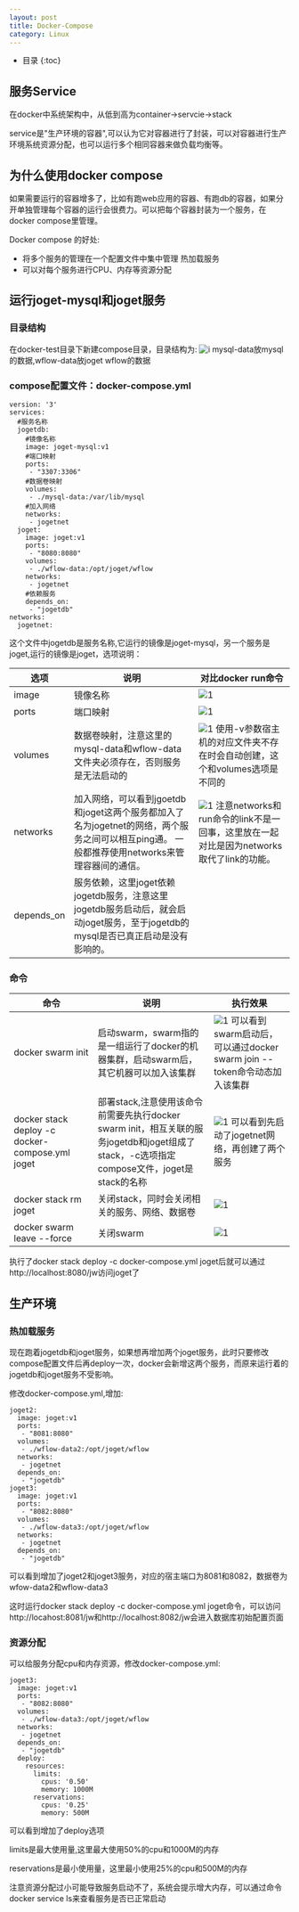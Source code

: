 ```yaml
---
layout: post
title: Docker-Compose
category: Linux
---
```


* 目录
{:toc}

## 服务Service
在docker中系统架构中，从低到高为container->servcie->stack

service是"生产环境的容器",可以认为它对容器进行了封装，可以对容器进行生产环境系统资源分配，也可以运行多个相同容器来做负载均衡等。

## 为什么使用docker compose
如果需要运行的容器增多了，比如有跑web应用的容器、有跑db的容器，如果分开单独管理每个容器的运行会很费力。可以把每个容器封装为一个服务，在docker compose里管理。

Docker compose 的好处:

- 将多个服务的管理在一个配置文件中集中管理
热加载服务
- 可以对每个服务进行CPU、内存等资源分配

## 运行joget-mysql和joget服务
### 目录结构
在docker-test目录下新建compose目录，目录结构为:
![i](http://kb.valuprosys.com/download/thumbnails/2818503/image2017-12-29_9-30-2.png?version=1&modificationDate=1514511002000&api=v2)
mysql-data放mysql的数据,wflow-data放joget wflow的数据
### compose配置文件：docker-compose.yml
```
version: '3'
services:
  #服务名称
  jogetdb:
    #镜像名称
    image: joget-mysql:v1
    #端口映射
    ports:
     - "3307:3306"
    #数据卷映射
    volumes:
     - ./mysql-data:/var/lib/mysql
    #加入网络
    networks:
     - jogetnet
  joget:
    image: joget:v1
    ports:
     - "8080:8080"
    volumes:
     - ./wflow-data:/opt/joget/wflow
    networks:
     - jogetnet
    #依赖服务
    depends_on:
     - "jogetdb"
networks:
  jogetnet:
```
这个文件中jogetdb是服务名称,它运行的镜像是joget-mysql，另一个服务是joget,运行的镜像是joget，选项说明：

选项|说明|对比docker run命令
---|---|---
image|镜像名称|![1](http://kb.valuprosys.com/download/thumbnails/2818503/image2017-12-29_9-42-4.png?version=1&modificationDate=1514511724000&api=v2)
ports|端口映射|![1](http://kb.valuprosys.com/download/thumbnails/2818503/image2017-12-29_9-43-4.png?version=1&modificationDate=1514511784000&api=v2)
volumes|数据卷映射，注意这里的mysql-data和wflow-data文件夹必须存在，否则服务是无法启动的|![1](http://kb.valuprosys.com/download/thumbnails/2818503/image2017-12-29_9-44-11.png?version=1&modificationDate=1514511851000&api=v2) 使用-v参数宿主机的对应文件夹不存在时会自动创建，这个和volumes选项是不同的
networks|加入网络，可以看到jgoetdb和joget这两个服务都加入了名为jogetnet的网络，两个服务之间可以相互ping通。 一般都推荐使用networks来管理容器间的通信。|![1](http://kb.valuprosys.com/download/thumbnails/2818503/image2017-12-29_9-45-43.png?version=1&modificationDate=1514511943000&api=v2) 注意networks和run命令的link不是一回事，这里放在一起对比是因为networks取代了link的功能。
depends_on|服务依赖，这里joget依赖jogetdb服务，注意这里jogetdb服务启动后，就会启动joget服务，至于jogetdb的mysql是否已真正启动是没有影响的。|

### 命令
命令|说明|执行效果
---|---|---
docker swarm init|启动swarm，swarm指的是一组运行了docker的机器集群，启动swarm后，其它机器可以加入该集群	|![1](http://kb.valuprosys.com/download/attachments/2818503/image2017-12-29_10-22-26.png?version=1&modificationDate=1514514146000&api=v2) 可以看到swarm启动后，可以通过docker swarm join --token命令动态加入该集群
docker stack deploy -c docker-compose.yml joget|部署stack,注意使用该命令前需要先执行docker swarm init，相互关联的服务jogetdb和joget组成了stack，-c选项指定compose文件，joget是stack的名称|![1](http://kb.valuprosys.com/download/attachments/2818503/image2017-12-29_10-25-31.png?version=1&modificationDate=1514514331000&api=v2) 可以看到先启动了jogetnet网络，再创建了两个服务
docker stack rm joget|关闭stack，同时会关闭相关的服务、网络、数据卷|![1](http://kb.valuprosys.com/download/attachments/2818503/image2017-12-29_10-18-22.png?version=1&modificationDate=1514513902000&api=v2)
docker swarm leave --force|关闭swarm|![1](http://kb.valuprosys.com/download/attachments/2818503/image2017-12-29_10-21-1.png?version=1&modificationDate=1514514062000&api=v2)
执行了docker stack deploy -c docker-compose.yml joget后就可以通过http://localhost:8080/jw访问joget了

## 生产环境
### 热加载服务
现在跑着jogetdb和joget服务，如果想再增加两个joget服务，此时只要修改compose配置文件后再deploy一次，docker会新增这两个服务，而原来运行着的jogetdb和joget服务不受影响。

修改docker-compose.yml,增加:
```
joget2:
  image: joget:v1
  ports:
   - "8081:8080"
  volumes:
   - ./wflow-data2:/opt/joget/wflow
  networks:
   - jogetnet
  depends_on:
   - "jogetdb"
joget3:
  image: joget:v1
  ports:
   - "8082:8080"
  volumes:
   - ./wflow-data3:/opt/joget/wflow
  networks:
   - jogetnet
  depends_on:
   - "jogetdb"
```
可以看到增加了joget2和joget3服务，对应的宿主端口为8081和8082，数据卷为wfow-data2和wflow-data3

这时运行docker stack deploy -c docker-compose.yml joget命令，可以访问http://locahost:8081/jw和http://localhost:8082/jw会进入数据库初始配置页面

### 资源分配
可以给服务分配cpu和内存资源，修改docker-compose.yml:
```
joget3:
  image: joget:v1
  ports:
   - "8082:8080"
  volumes:
   - ./wflow-data3:/opt/joget/wflow
  networks:
   - jogetnet
  depends_on:
   - "jogetdb"
  deploy:
    resources:
      limits:
        cpus: '0.50'
        memory: 1000M
      reservations:
        cpus: '0.25'
        memory: 500M
```
可以看到增加了deploy选项

limits是最大使用量,这里最大使用50%的cpu和1000M的内存

reservations是最小使用量，这里最小使用25%的cpu和500M的内存

注意资源分配过小可能导致服务启动不了，系统会提示增大内存，可以通过命令docker service ls来查看服务是否已正常启动
